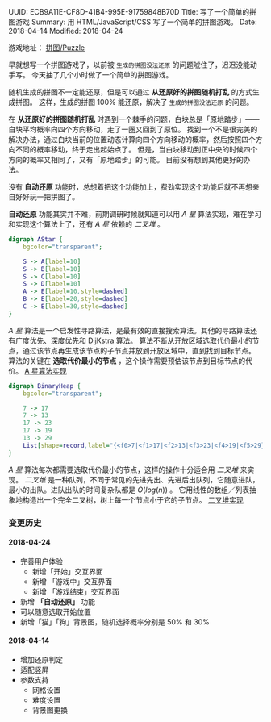 UUID: ECB9A11E-CF8D-41B4-995E-91759848B70D
Title: 写了一个简单的拼图游戏
Summary: 用 HTML/JavaScript/CSS 写了一个简单的拼图游戏。
Date: 2018-04-14
Modified: 2018-04-24

游戏地址： [拼图/Puzzle](./html/puzzle/)

早就想写一个拼图游戏了，以前被 `生成的拼图没法还原` 的问题唬住了，迟迟没能动手写。
今天抽了几个小时做了一个简单的拼图游戏。

随机生成的拼图不一定能还原，但是可以通过 **从还原好的拼图随机打乱** 的方式生成拼图。
这样，生成的拼图 100% 能还原，解决了 `生成的拼图没法还原` 的问题。

在 **从还原好的拼图随机打乱** 时遇到一个棘手的问题，白块总是「原地踏步」——白块平均概率向四个方向移动，走了一圈又回到了原位。
找到一个不是很完美的解决办法，通过白块当前的位置动态计算向四个方向移动的概率，然后按照四个方向不同的概率移动，终于走出起始点了。
但是，当白块移动到正中央的时候四个方向的概率又相同了，又有「原地踏步」的可能。
目前没有想到其他更好的办法。

没有 **自动还原** 功能时，总想着把这个功能加上，费劲实现这个功能后就不再想亲自好好玩一把拼图了。

**自动还原** 功能其实并不难，前期调研时候就知道可以用 *A 星* 算法实现，难在学习和实现这个算法上了，还有 *A 星* 依赖的 *二叉堆* 。

```dot
digraph AStar {
	bgcolor="transparent";

	S -> A[label=10]
	S -> B[label=10]
	S -> C[label=10]
	S -> D[label=10]
	A -> E[label=10,style=dashed]
	B -> E[label=20,style=dashed]
	C -> E[label=30,style=dashed]
}
```

*A 星* 算法是一个启发性寻路算法，是最有效的直接搜索算法。其他的寻路算法还有广度优先、深度优先和 DijKstra 算法。
算法不断从开放区域选取代价最小的节点，通过该节点再生成该节点的子节点并放到开放区域中，直到找到目标节点。
算法的关键在 **选取代价最小的节点** ，这个操作需要预估该节点到目标节点的代价。
[A 星算法实现](https://gist.github.com/whiler/259285dca698f7b59970c3d34584111c)

```dot
digraph BinaryHeap {
	bgcolor="transparent";

	7 -> 17
	7 -> 13
	17 -> 23
	17 -> 19
	13 -> 29
	List[shape=record,label="{<f0>7|<f1>17|<f2>13|<f3>23|<f4>19|<f5>29}"]
}
```

*A 星* 算法每次都需要选取代价最小的节点，这样的操作十分适合用 *二叉堆* 来实现。
*二叉堆* 是一种队列，不同于常见的先进先出、先进后出队列，它随意进队，最小的出队。进队出队的时间复杂队都是 $O(log(n))$ 。
它用线性的数组／列表抽象地构造出一个完全二叉树，树上每一个节点小于它的子节点。
[二叉堆实现](https://gist.github.com/whiler/67668f14c0466eca081a203d5655f779)

### 变更历史 ###

#### 2018-04-24 ####
- 完善用户体验
	- 新增「开始」交互界面
	- 新增 「游戏中」交互界面
	- 新增 「游戏结束」交互界面
- 新增 **「自动还原」** 功能
- 可以随意选取开始位置
- 新增「猫」「狗」背景图，随机选择概率分别是 50% 和 30%

#### 2018-04-14 ####
- 增加还原判定
- 适配竖屏
- 参数支持
	- 网格设置
	- 难度设置
	- 背景图更换
